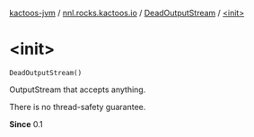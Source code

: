 [kactoos-jvm](../../index.md) / [nnl.rocks.kactoos.io](../index.md) / [DeadOutputStream](index.md) / [&lt;init&gt;](./-init-.md)

# &lt;init&gt;

`DeadOutputStream()`

OutputStream that accepts anything.

There is no thread-safety guarantee.

**Since**
0.1


